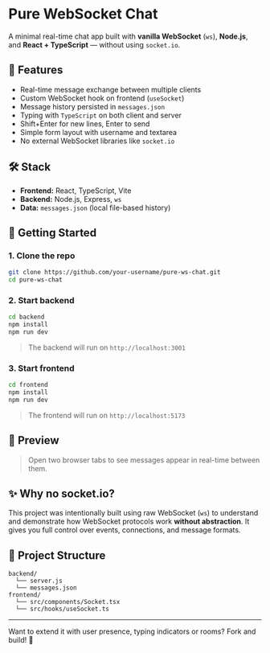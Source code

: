 # Pure WebSocket Chat

A minimal real-time chat app built with **vanilla WebSocket** (`ws`), **Node.js**, and **React + TypeScript** — without using `socket.io`.

## 🔧 Features

- Real-time message exchange between multiple clients
- Custom WebSocket hook on frontend (`useSocket`)
- Message history persisted in `messages.json`
- Typing with `TypeScript` on both client and server
- Shift+Enter for new lines, Enter to send
- Simple form layout with username and textarea
- No external WebSocket libraries like `socket.io`

## 🛠 Stack

- **Frontend:** React, TypeScript, Vite
- **Backend:** Node.js, Express, `ws`
- **Data:** `messages.json` (local file-based history)

## 🚀 Getting Started

### 1. Clone the repo

```bash
git clone https://github.com/your-username/pure-ws-chat.git
cd pure-ws-chat
```

### 2. Start backend

```bash
cd backend
npm install
npm run dev
```

> The backend will run on `http://localhost:3001`

### 3. Start frontend

```bash
cd frontend
npm install
npm run dev
```

> The frontend will run on `http://localhost:5173`

## 📸 Preview

> Open two browser tabs to see messages appear in real-time between them.

## ✨ Why no socket.io?

This project was intentionally built using raw WebSocket (`ws`) to understand and demonstrate how WebSocket protocols work **without abstraction**. It gives you full control over events, connections, and message formats.

## 📂 Project Structure

```
backend/
  └── server.js
  └── messages.json
frontend/
  └── src/components/Socket.tsx
  └── src/hooks/useSocket.ts
```

---

Want to extend it with user presence, typing indicators or rooms? Fork and build! 💬
